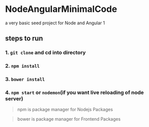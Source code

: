 # NodeAngularMinimalCode
a very basic seed project for Node and Angular 1

## steps to run

### 1. `git clone` and cd into directory
### 2. `npm install`
### 3. `bower install`
### 4. `npm start` or `nodemon`(if you want live reloading of node server)

> npm is package manager for Nodejs Packages

> bower is package manager for Frontend Packages
